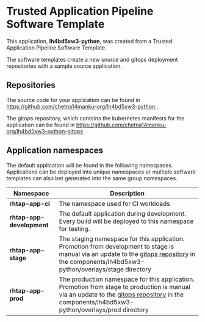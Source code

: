 # Trusted Application Pipeline Software Template

This application, **lh4bd5xw3-python**, was created from a Trusted Application Pipeline Software Template.

The software templates create a new source and gitops deployment repositories with a sample source application. 

## Repositories

The source code for your application can be found in [https://github.com/chetna14manku-org/lh4bd5xw3-python ](https://github.com/chetna14manku-org/lh4bd5xw3-python ).
 
The gitops repository, which contains the kubernetes manifests for the application can be found in 
[https://github.com/chetna14manku-org/lh4bd5xw3-python-gitops ](https://github.com/chetna14manku-org/lh4bd5xw3-python-gitops ) 

## Application namespaces 

The default application will be found in the following namespaces. Applications can be deployed into unique namespaces or multiple software templates can also bet generated into the same group namespaces.  

|  Namespace   |  Description   |  
| -------- | -------- |
| **rhtap-app-ci** | The namespace used for CI workloads |
| **rhtap-app-development** | The default application during development. Every build will be deployed to this namespace for testing. |
| **rhtap-app-stage** | The staging namespace for this application. Promotion from development to stage is manual via an update to the [gitops repository](https://github.com/chetna14manku-org/lh4bd5xw3-python-gitops ) in the components/lh4bd5xw3-python/overlays/stage directory |
| **rhtap-app-prod** | The production namespace for this application. Promotion from stage to production is manual via an update to the [gitops repository](https://github.com/chetna14manku-org/lh4bd5xw3-python-gitops ) in the components/lh4bd5xw3-python/overlays/prod directory |